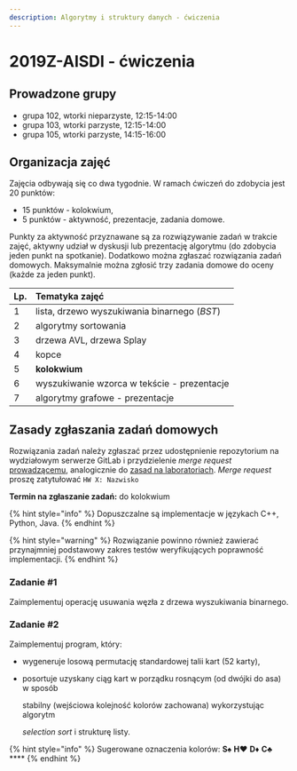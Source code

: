 ```yaml
---
description: Algorytmy i struktury danych - ćwiczenia
---
```


# 2019Z-AISDI - ćwiczenia

## Prowadzone grupy

* grupa 102, wtorki nieparzyste, 12:15-14:00
* grupa 103, wtorki parzyste, 12:15-14:00
* grupa 105, wtorki parzyste, 14:15-16:00

## Organizacja zajęć

Zajęcia odbywają się co dwa tygodnie. W ramach ćwiczeń do zdobycia jest 20 punktów:

* 15 punktów - kolokwium,
* 5 punktów - aktywność, prezentacje, zadania domowe.

Punkty za aktywność przyznawane są za rozwiązywanie zadań w trakcie zajęć, aktywny udział w dyskusji lub prezentację algorytmu \(do zdobycia jeden punkt na spotkanie\). Dodatkowo można zgłaszać rozwiązania zadań domowych. Maksymalnie można zgłosić trzy zadania domowe do oceny \(każde za jeden punkt\). 

| Lp. | Tematyka zajęć |
| :--- | :--- |
| 1 | lista, drzewo wyszukiwania binarnego \(_BST_\) |
| 2 | algorytmy sortowania |
| 3 | drzewa AVL, drzewa Splay |
| 4 | kopce |
| 5 | **kolokwium** |
| 6 | wyszukiwanie wzorca w tekście - prezentacje |
| 7 | algorytmy grafowe - prezentacje |

## Zasady zgłaszania zadań domowych

Rozwiązania zadań należy zgłaszać przez udostępnienie repozytorium na wydziałowym serwerze GitLab i przydzielenie _merge request_ [prowadzącemu](https://gitlab-stud.elka.pw.edu.pl/karolpiczak), analogicznie do [zasad na laboratoriach](https://pw.karolpiczak.com/dydaktyka/2019z-aisdi-laboratoria#udostepnianie-rozwiazan-przez-gitlab). _Merge request_ proszę zatytułować  `HW X: Nazwisko`

**Termin na zgłaszanie zadań:** do kolokwium

{% hint style="info" %}
Dopuszczalne są implementacje w językach C++, Python, Java.
{% endhint %}

{% hint style="warning" %}
Rozwiązanie powinno również zawierać przynajmniej podstawowy zakres testów weryfikujących poprawność implementacji.
{% endhint %}

### Zadanie \#1

Zaimplementuj operację usuwania węzła z drzewa wyszukiwania binarnego.

### Zadanie \#2

Zaimplementuj program, który:

* wygeneruje losową permutację standardowej talii kart \(52 karty\),
* posortuje uzyskany ciąg kart w porządku rosnącym \(od dwójki do asa\) w sposób

  stabilny \(wejściowa kolejność kolorów zachowana\) wykorzystując algorytm

  _selection sort_ i strukturę listy.

{% hint style="info" %}
Sugerowane oznaczenia kolorów:  **S**♠  **H**♥  **D**♦  **C**♣ ****
{% endhint %}

